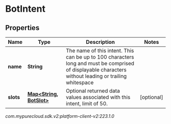 # BotIntent


## Properties

| Name | Type | Description | Notes |
| ------------ | ------------- | ------------- | ------------- |
| **name** | **String** | The name of this intent.  This can be up to 100 characters long and must be comprised of displayable characters without leading or trailing whitespace |  |
| **slots** | [**Map&lt;String, BotSlot&gt;**](BotSlot) | Optional returned data values associated with this intent, limit of 50. |  [optional] |




_com.mypurecloud.sdk.v2:platform-client-v2:223.1.0_
